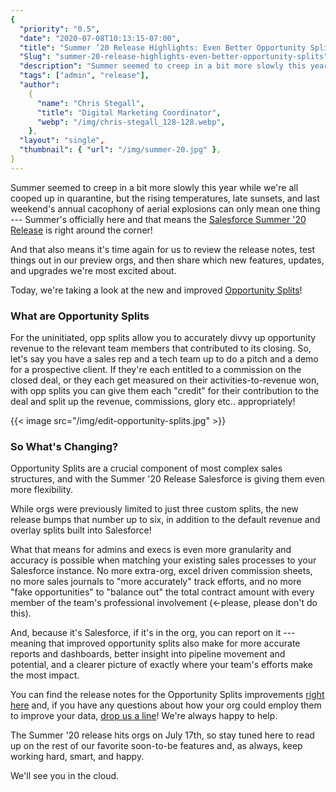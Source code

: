 ```yaml
---
{
  "priority": "0.5",
  "date": "2020-07-08T10:13:15-07:00",
  "title": "Summer ’20 Release Highlights: Even Better Opportunity Splits!",
  "Slug": "summer-20-release-highlights-even-better-opportunity-splits",
  "description": "Summer seemed to creep in a bit more slowly this year while we’re all cooped up in quarantine, but the rising temperatures, late sunsets...",
  "tags": ["admin", "release"],
  "author":
    {
      "name": "Chris Stegall",
      "title": "Digital Marketing Coordinator",
      "webp": "/img/chris-stegall_128-128.webp",
    },
  "layout": "single",
  "thumbnail": { "url": "/img/summer-20.jpg" },
}
---
```


Summer seemed to creep in a bit more slowly this year while we're all cooped up in quarantine, but the rising temperatures, late sunsets, and last weekend's annual cacophony of aerial explosions can only mean one thing --- Summer's officially here and that means the [Salesforce Summer '20 Release](https://releasenotes.docs.salesforce.com/en-us/summer20/release-notes/salesforce_release_notes.htm) is right around the corner!

And that also means it's time again for us to review the release notes, test things out in our preview orgs, and then share which new features, updates, and upgrades we're most excited about.

Today, we're taking a look at the new and improved [Opportunity Splits](https://releasenotes.docs.salesforce.com/en-us/summer20/release-notes/rn_sales_opportunity_splits_limit.htm)!

### What are Opportunity Splits

For the uninitiated, opp splits allow you to accurately divvy up opportunity revenue to the relevant team members that contributed to its closing. So, let's say you have a sales rep and a tech team up to do a pitch and a demo for a prospective client. If they're each entitled to a commission on the closed deal, or they each get measured on their activities-to-revenue won, with opp splits you can give them each "credit" for their contribution to the deal and split up the revenue, commissions, glory etc.. appropriately!

{{< image src="/img/edit-opportunity-splits.jpg" >}}

### So What's Changing?

Opportunity Splits are a crucial component of most complex sales structures, and with the Summer '20 Release Salesforce is giving them even more flexibility.

While orgs were previously limited to just three custom splits, the new release bumps that number up to six, in addition to the default revenue and overlay splits built into Salesforce!

What that means for admins and execs is even more granularity and accuracy is possible when matching your existing sales processes to your Salesforce instance. No more extra-org, excel driven commission sheets, no more sales journals to "more accurately" track efforts, and no more "fake opportunities" to "balance out" the total contract amount with every member of the team's professional involvement (<-please, please don't do this).

And, because it's Salesforce, if it's in the org, you can report on it --- meaning that improved opportunity splits also make for more accurate reports and dashboards, better insight into pipeline movement and potential, and a clearer picture of exactly where your team's efforts make the most impact.

You can find the release notes for the Opportunity Splits improvements [right here](https://releasenotes.docs.salesforce.com/en-us/summer20/release-notes/rn_sales_opportunity_splits_limit.htm) and, if you have any questions about how your org could employ them to improve your data, [drop us a line](https://www.mkpartners.com/contact/)! We're always happy to help.

The Summer '20 release hits orgs on July 17th, so stay tuned here to read up on the rest of our favorite soon-to-be features and, as always, keep working hard, smart, and happy.

We'll see you in the cloud.
